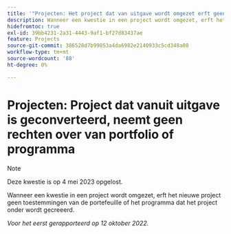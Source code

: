 ```yaml
---
title: '"Projecten: Het project dat van uitgave wordt omgezet erft geen toestemmingen van portefeuille of programma'''
description: Wanneer een kwestie in een project wordt omgezet, erft het nieuwe project geen toestemmingen van de portefeuille of het programma dat het project onder wordt gecreeerd.
hidefromtoc: true
exl-id: 39bb4231-2a31-4443-9af1-bf27d83437ae
feature: Projects
source-git-commit: 386528d7b99053a4da6982e2140933c5cd348a08
workflow-type: tm+mt
source-wordcount: '88'
ht-degree: 0%

---
```


# Projecten: Project dat vanuit uitgave is geconverteerd, neemt geen rechten over van portfolio of programma

>[!NOTE]
>
>Deze kwestie is op 4 mei 2023 opgelost.

Wanneer een kwestie in een project wordt omgezet, erft het nieuwe project geen toestemmingen van de portefeuille of het programma dat het project onder wordt gecreeerd.

_Voor het eerst gerapporteerd op 12 oktober 2022._
